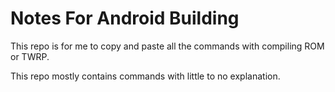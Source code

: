 # Notes For Android Building
This repo is for me to copy and paste all the commands with compiling ROM or TWRP.

This repo mostly contains commands with little to no explanation.
